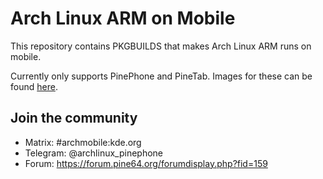 # Arch Linux ARM on Mobile

This repository contains PKGBUILDS that makes Arch Linux ARM runs on mobile.

Currently only supports PinePhone and PineTab. Images for these can be found [here](https://github.com/dreemurrs-embedded/Pine64-Arch/releases).

## Join the community
 * Matrix: #archmobile:kde.org
 * Telegram: @archlinux_pinephone
 * Forum: https://forum.pine64.org/forumdisplay.php?fid=159
